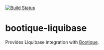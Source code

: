 [![Build Status](https://travis-ci.org/nhl/bootique-liquibase.svg)](https://travis-ci.org/nhl/bootique-liquibase)

# bootique-liquibase

Provides Liquibase integration with [Bootique](https://github.com/nhl/bootique).
